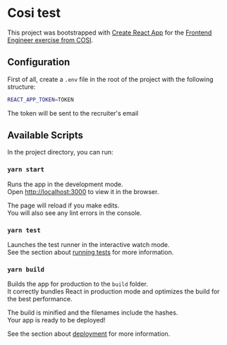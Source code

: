 # Cosi test

This project was bootstrapped with [Create React App](https://github.com/facebook/create-react-app) for the [Frontend Engineer exercise from COSI](https://github.com/COSI-Group/jobs/tree/main/frontend).

## Configuration

First of all, create a `.env` file in the root of the project with the following structure:

```sh
REACT_APP_TOKEN=TOKEN
```

The token will be sent to the recruiter's email

## Available Scripts

In the project directory, you can run:

### `yarn start`

Runs the app in the development mode.\
Open [http://localhost:3000](http://localhost:3000) to view it in the browser.

The page will reload if you make edits.\
You will also see any lint errors in the console.

### `yarn test`

Launches the test runner in the interactive watch mode.\
See the section about [running tests](https://facebook.github.io/create-react-app/docs/running-tests) for more information.

### `yarn build`

Builds the app for production to the `build` folder.\
It correctly bundles React in production mode and optimizes the build for the best performance.

The build is minified and the filenames include the hashes.\
Your app is ready to be deployed!

See the section about [deployment](https://facebook.github.io/create-react-app/docs/deployment) for more information.
